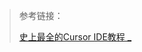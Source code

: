 




> 参考链接：
>
> [史上最全的Cursor IDE教程 _](https://www.cnblogs.com/ProsperousEnding/p/18660153 "史上最全的Cursor IDE教程 _")